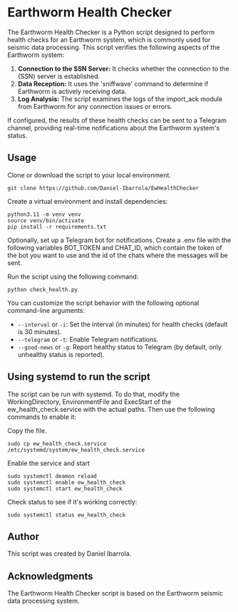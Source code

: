 # Earthworm Health Checker

The Earthworm Health Checker is a Python script designed to perform health checks for an Earthworm system, which is commonly used for seismic data processing. This script verifies the following aspects of the Earthworm system:

1. **Connection to the SSN Server:** It checks whether the connection to the (SSN) server is established.
2. **Data Reception:** It uses the 'sniffwave' command to determine if Earthworm is actively receiving data.
3. **Log Analysis:** The script examines the logs of the import_ack module from Earthworm for any connection issues or errors.

If configured, the results of these health checks can be sent to a Telegram channel, providing real-time notifications about the Earthworm system's status.

## Usage

Clone or download the script to your local environment.
```shell
git clone https://github.com/Daniel-Ibarrola/EwHealthChecker
```
Create a virtual environment and install dependencies:

```shell
python3.11 -m venv venv
source venv/bin/activate
pip install -r requirements.txt
```

Optionally, set up a Telegram bot for notifications. Create a .env file with the following variables 
BOT_TOKEN and CHAT_ID, which contain the token of the bot you want to use and the id of
the chats where the messages will be sent.

Run the script using the following command:

```shell
python check_health.py
```

You can customize the script behavior with the following optional command-line arguments:
- `--interval` or `-i`: Set the interval (in minutes) for health checks (default is 30 minutes).
- `--telegram` or `-t`: Enable Telegram notifications.
- `--good-news` or `-g`: Report healthy status to Telegram (by default, only unhealthy status is reported).


## Using systemd to run the script

The script can be run with systemd. To do that, modify the WorkingDirectory, EnvironmentFile and
ExecStart of the ew_health_check.service with the actual paths. Then use the following commands
to enable it:

Copy the file.

```shell
sudo cp ew_health_check.service /etc/systemd/system/ew_health_check.service
```

Enable the service and start

```shell
sudo systemctl deamon reload
sudo systemctl enable ew_health_check
sudo systemctl start ew_health_check
```

Check status to see if it's working correctly:

```shell
sudo systemctl status ew_health_check
```

## Author

This script was created by Daniel Ibarrola.

## Acknowledgments

The Earthworm Health Checker script is based on the Earthworm seismic data processing system.
